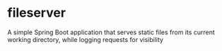 # fileserver
A simple Spring Boot application that serves static files from its current working directory, while logging requests for visibility
